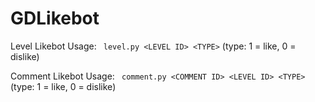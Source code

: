 # GDLikebot
Level Likebot Usage: ```
level.py <LEVEL ID> <TYPE>``` (type: 1 = like, 0 = dislike)


Comment Likebot Usage: ```
comment.py <COMMENT ID> <LEVEL ID> <TYPE>``` (type: 1 = like, 0 = dislike)
